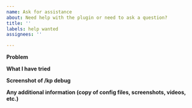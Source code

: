 ```yaml
---
name: Ask for assistance
about: Need help with the plugin or need to ask a question?
title: ''
labels: help wanted
assignees: ''

---
```


**Problem**

**What I have tried**

**Screenshot of /kp debug**

**Any additional information (copy of config files, screenshots, videos, etc.)**
